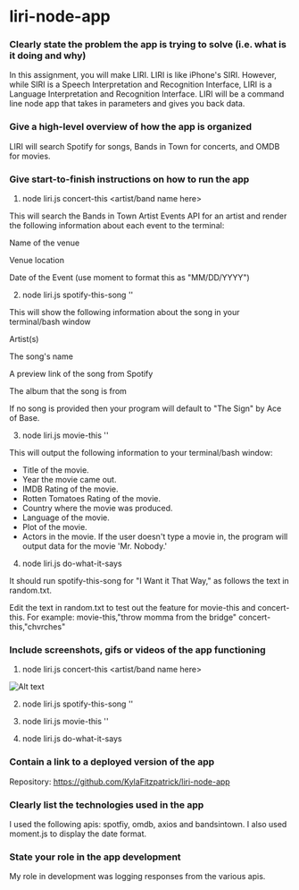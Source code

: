 # liri-node-app

### Clearly state the problem the app is trying to solve (i.e. what is it doing and why)
In this assignment, you will make LIRI. LIRI is like iPhone's SIRI. However, while SIRI is a Speech Interpretation and Recognition Interface, LIRI is a Language Interpretation and Recognition Interface. LIRI will be a command line node app that takes in parameters and gives you back data.

### Give a high-level overview of how the app is organized

LIRI will search Spotify for songs, Bands in Town for concerts, and OMDB for movies.

### Give start-to-finish instructions on how to run the app

1. node liri.js concert-this <artist/band name here>

This will search the Bands in Town Artist Events API for an artist and render the following information about each event to the terminal:

Name of the venue

Venue location

Date of the Event (use moment to format this as "MM/DD/YYYY")


2. node liri.js spotify-this-song '<song name here>'

This will show the following information about the song in your terminal/bash window

Artist(s)

The song's name

A preview link of the song from Spotify

The album that the song is from

If no song is provided then your program will default to "The Sign" by Ace of Base.

3. node liri.js movie-this '<movie name here>'

This will output the following information to your terminal/bash window:

  * Title of the movie.
  * Year the movie came out.
  * IMDB Rating of the movie.
  * Rotten Tomatoes Rating of the movie.
  * Country where the movie was produced.
  * Language of the movie.
  * Plot of the movie.
  * Actors in the movie.
If the user doesn't type a movie in, the program will output data for the movie 'Mr. Nobody.'


4. node liri.js do-what-it-says

It should run spotify-this-song for "I Want it That Way," as follows the text in random.txt.

Edit the text in random.txt to test out the feature for movie-this and concert-this.
For example: 
movie-this,"throw momma from the bridge"
concert-this,"chvrches"
### Include screenshots, gifs or videos of the app functioning
1. node liri.js concert-this <artist/band name here>

![Alt text](../screenshots/concert-this.png?raw=true)

2. node liri.js spotify-this-song '<song name here>'



3. node liri.js movie-this '<movie name here>'



4. node liri.js do-what-it-says




### Contain a link to a deployed version of the app
Repository: https://github.com/KylaFitzpatrick/liri-node-app
### Clearly list the technologies used in the app
I used the following apis: spotfiy, omdb, axios and bandsintown.  I also used moment.js to display the date format. 
### State your role in the app development
My role in development was logging responses from the various apis. 